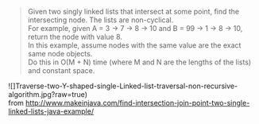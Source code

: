 > Given two singly linked lists that intersect at some point, find the intersecting node. The lists are non-cyclical.  
For example, given A = 3 -> 7 -> 8 -> 10 and B = 99 -> 1 -> 8 -> 10, return the node with value 8.  
In this example, assume nodes with the same value are the exact same node objects.  
Do this in O(M + N) time (where M and N are the lengths of the lists) and constant space.

![]Traverse-two-Y-shaped-single-Linked-list-traversal-non-recursive-algorithm.jpg?raw=true)  
from http://www.makeinjava.com/find-intersection-join-point-two-single-linked-lists-java-example/
